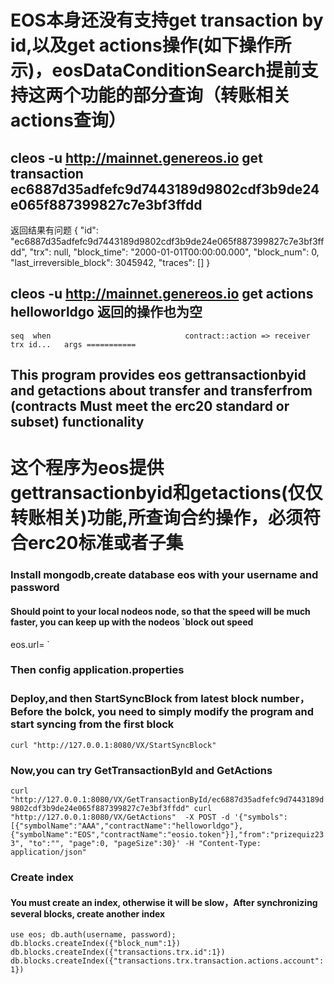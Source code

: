 # EOS本身还没有支持get transaction by id,以及get actions操作(如下操作所示)，eosDataConditionSearch提前支持这两个功能的部分查询（转账相关actions查询）

## cleos -u http://mainnet.genereos.io  get transaction ec6887d35adfefc9d7443189d9802cdf3b9de24e065f887399827c7e3bf3ffdd
返回结果有问题
{
  "id": "ec6887d35adfefc9d7443189d9802cdf3b9de24e065f887399827c7e3bf3ffdd",
  "trx": null,
  "block_time": "2000-01-01T00:00:00.000",
  "block_num": 0,
  "last_irreversible_block": 3045942,
  "traces": []
}

## cleos -u http://mainnet.genereos.io  get actions helloworldgo 返回的操作也为空
`seq  when                              contract::action => receiver      trx id...   args
===========`

## This program provides eos gettransactionbyid and getactions about transfer and transferfrom (contracts Must meet the erc20 standard or subset) functionality
# 这个程序为eos提供gettransactionbyid和getactions(仅仅转账相关)功能,所查询合约操作，必须符合erc20标准或者子集

### Install mongodb,create database eos with your username and password
#### Should point to your local nodeos node, so that the speed will be much faster, you can keep up with the nodeos `block out speed
eos.url= `


### Then config application.properties

### Deploy,and then StartSyncBlock from latest block number，Before the bolck, you need to simply modify the program and start syncing from the first block
`curl "http://127.0.0.1:8080/VX/StartSyncBlock"`

### Now,you can try GetTransactionById and GetActions
`curl "http://127.0.0.1:8080/VX/GetTransactionById/ec6887d35adfefc9d7443189d9802cdf3b9de24e065f887399827c7e3bf3ffdd"
curl "http://127.0.0.1:8080/VX/GetActions"  -X POST -d '{"symbols":[{"symbolName":"AAA","contractName":"helloworldgo"},{"symbolName":"EOS","contractName":"eosio.token"}],"from":"prizequiz233", "to":"", "page":0, "pageSize":30}' -H "Content-Type: application/json"`

### Create index
#### You must create an index, otherwise it will be slow，After synchronizing several blocks, create another index
`use eos;
db.auth(username, password);
db.blocks.createIndex({"block_num":1})
db.blocks.createIndex({"transactions.trx.id":1})
db.blocks.createIndex({"transactions.trx.transaction.actions.account":1})`